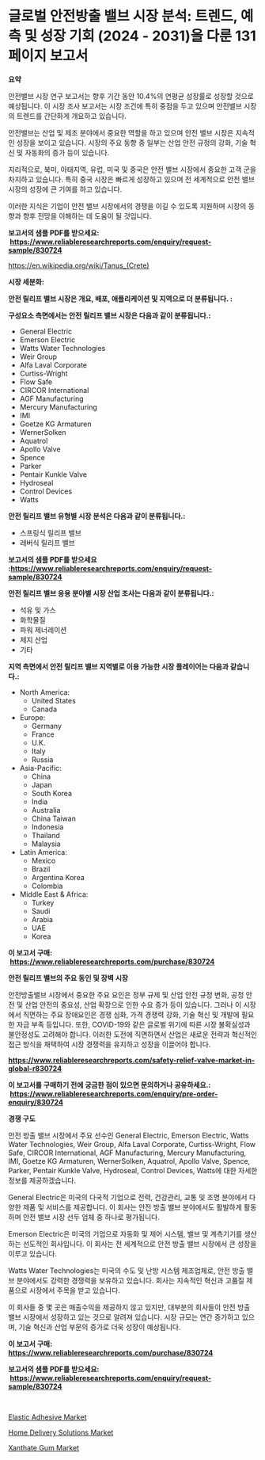 <p><h1>글로벌 안전방출 밸브 시장 분석: 트렌드, 예측 및 성장 기회 (2024 - 2031)을 다룬 131페이지 보고서</h1></p><p><strong>요약</strong></p>
<p><p>안전밸브 시장 연구 보고서는 향후 기간 동안 10.4%의 연평균 성장률로 성장할 것으로 예상됩니다. 이 시장 조사 보고서는 시장 조건에 특히 중점을 두고 있으며 안전밸브 시장의 트렌드를 간단하게 개요하고 있습니다.</p><p>안전밸브는 산업 및 제조 분야에서 중요한 역할을 하고 있으며 안전 밸브 시장은 지속적인 성장을 보이고 있습니다. 시장의 주요 동향 중 일부는 산업 안전 규정의 강화, 기술 혁신 및 자동화의 증가 등이 있습니다.</p><p>지리적으로, 북미, 아태지역, 유럽, 미국 및 중국은 안전 밸브 시장에서 중요한 고객 군을 차지하고 있습니다. 특히 중국 시장은 빠르게 성장하고 있으며 전 세계적으로 안전 밸브 시장의 성장에 큰 기여를 하고 있습니다.</p><p>이러한 지식은 기업이 안전 밸브 시장에서의 경쟁을 이길 수 있도록 지원하며 시장의 동향과 향후 전망을 이해하는 데 도움이 될 것입니다.</p></p>
<p><strong>보고서의 샘플 PDF를 받으세요: &nbsp;<a href="https://www.reliableresearchreports.com/enquiry/request-sample/830724">https://www.reliableresearchreports.com/enquiry/request-sample/830724</a></strong></p>
<p><a href="https://en.wikipedia.org/wiki/Tanus_(Crete)">https://en.wikipedia.org/wiki/Tanus_(Crete)</a></p>
<p><strong>시장 세분화:</strong></p>
<p><strong> 안전 릴리프 밸브 시장은 개요, 배포, 애플리케이션 및 지역으로 더 분류됩니다. :</strong></p>
<p><strong>구성요소 측면에서는 안전 릴리프 밸브 시장은 다음과 같이 분류됩니다.:</strong></p>
<p><ul><li>General Electric</li><li>Emerson Electric</li><li>Watts Water Technologies</li><li>Weir Group</li><li>Alfa Laval Corporate</li><li>Curtiss-Wright</li><li>Flow Safe</li><li>CIRCOR International</li><li>AGF Manufacturing</li><li>Mercury Manufacturing</li><li>IMI</li><li>Goetze KG Armaturen</li><li>WernerSolken</li><li>Aquatrol</li><li>Apollo Valve</li><li>Spence</li><li>Parker</li><li>Pentair Kunkle Valve</li><li>Hydroseal</li><li>Control Devices</li><li>Watts</li></ul></p>
<p><strong> 안전 릴리프 밸브 유형별 시장 분석은 다음과 같이 분류됩니다.:</strong></p>
<p><ul><li>스프링식 릴리프 밸브</li><li>레버식 릴리프 밸브</li></ul></p>
<p><strong>보고서의 샘플 PDF를 받으세요 :<a href="https://www.reliableresearchreports.com/enquiry/request-sample/830724">https://www.reliableresearchreports.com/enquiry/request-sample/830724</a></strong></p>
<p><strong> 안전 릴리프 밸브 응용 분야별 시장 산업 조사는 다음과 같이 분류됩니다.:</strong></p>
<p><ul><li>석유 및 가스</li><li>화학물질</li><li>파워 제너레이션</li><li>제지 산업</li><li>기타</li></ul></p>
<p><strong>지역 측면에서 안전 릴리프 밸브 지역별로 이용 가능한 시장 플레이어는 다음과 같습니다.:</strong></p>
<p><ul>
    <li>
        North America:
        <ul>
            <li>United States</li>
            <li>Canada</li>
        </ul>
    </li>
    <li>
        Europe:
        <ul>
            <li>Germany</li>
            <li>France</li>
            <li>U.K.</li>
            <li>Italy</li>
            <li>Russia</li>
        </ul>
    </li>
    <li>
        Asia-Pacific:
        <ul>
            <li>China</li>
            <li>Japan</li>
            <li>South Korea</li>
            <li>India</li>
            <li>Australia</li>
            <li>China Taiwan</li>
            <li>Indonesia</li>
            <li>Thailand</li>
            <li>Malaysia</li>
        </ul>
    </li>
    <li>
        Latin America:
        <ul>
            <li>Mexico</li>
            <li>Brazil</li>
            <li>Argentina Korea</li>
            <li>Colombia</li>
        </ul>
    </li>
    <li>
        Middle East & Africa:
        <ul>
            <li>Turkey</li>
            <li>Saudi</li>
            <li>Arabia</li>
            <li>UAE</li>
            <li>Korea</li>
        </ul>
    </li>
    </ul></p>
<p><strong>이 보고서 구매: &nbsp;<a href="https://www.reliableresearchreports.com/purchase/830724">https://www.reliableresearchreports.com/purchase/830724</a></strong></p>
<p><strong>안전 릴리프 밸브의 주요 동인 및 장벽 시장</strong></p>
<p><p>안전방출밸브 시장에서 중요한 주요 요인은 정부 규제 및 산업 안전 규정 변화, 공정 안전 및 산업 안전의 중요성, 산업 확장으로 인한 수요 증가 등이 있습니다. 그러나 이 시장에서 직면하는 주요 장애요인은 경쟁 심화, 가격 경쟁력 강화, 기술 혁신 및 개발에 필요한 자금 부족 등입니다. 또한, COVID-19와 같은 글로벌 위기에 따른 시장 불확실성과 불안정성도 고려해야 합니다. 이러한 도전에 직면하면서 산업은 새로운 전략과 혁신적인 접근 방식을 채택하여 시장 경쟁력을 유지하고 성장을 이끌어야 합니다.</p></p>
<p><strong><a href="https://www.reliableresearchreports.com/safety-relief-valve-market-in-global-r830724">https://www.reliableresearchreports.com/safety-relief-valve-market-in-global-r830724</a></strong></p>
<p><strong>이 보고서를 구매하기 전에 궁금한 점이 있으면 문의하거나 공유하세요.: &nbsp;<a href="https://www.reliableresearchreports.com/enquiry/pre-order-enquiry/830724">https://www.reliableresearchreports.com/enquiry/pre-order-enquiry/830724</a></strong></p>
<p><strong>경쟁 구도</strong></p>
<p><p>안전 방출 밸브 시장에서 주요 선수인 General Electric, Emerson Electric, Watts Water Technologies, Weir Group, Alfa Laval Corporate, Curtiss-Wright, Flow Safe, CIRCOR International, AGF Manufacturing, Mercury Manufacturing, IMI, Goetze KG Armaturen, WernerSolken, Aquatrol, Apollo Valve, Spence, Parker, Pentair Kunkle Valve, Hydroseal, Control Devices, Watts에 대한 자세한 정보를 제공하겠습니다.</p><p>General Electric은 미국의 다국적 기업으로 전력, 건강관리, 교통 및 조명 분야에서 다양한 제품 및 서비스를 제공합니다. 이 회사는 안전 방출 밸브 분야에서도 활발하게 활동하며 안전 밸브 시장 선두 업체 중 하나로 평가됩니다.</p><p>Emerson Electric은 미국의 기업으로 자동화 및 제어 시스템, 밸브 및 계측기기를 생산하는 선도적인 회사입니다. 이 회사는 전 세계적으로 안전 방출 밸브 시장에서 큰 성장을 이루고 있습니다.</p><p>Watts Water Technologies는 미국의 수도 및 난방 시스템 제조업체로, 안전 방출 밸브 분야에서도 강력한 경쟁력을 보유하고 있습니다. 회사는 지속적인 혁신과 고품질 제품으로 시장에서 주목을 받고 있습니다.</p><p>이 회사들 중 몇 곳은 매출수익을 제공하지 않고 있지만, 대부분의 회사들이 안전 방출 밸브 시장에서 성장하고 있는 것으로 알려져 있습니다. 시장 규모는 연간 증가하고 있으며, 기술 혁신과 산업 부문의 증가로 더욱 성장이 예상됩니다.</p></p>
<p><strong>이 보고서 구매: &nbsp; <a href="https://www.reliableresearchreports.com/purchase/830724">https://www.reliableresearchreports.com/purchase/830724</a></strong></p>
<p><strong>보고서의 샘플 PDF를 받으세요: &nbsp;<a href="https://www.reliableresearchreports.com/enquiry/request-sample/830724">https://www.reliableresearchreports.com/enquiry/request-sample/830724</a></strong><strong></strong></p>
<p>&nbsp;</p>
<p><p><a href="https://github.com/verajwilson971/Market-Research-Report-List-1/blob/main/elastic-adhesive-market.md">Elastic Adhesive Market</a></p><p><a href="https://issuu.com/reportprime-2/docs/home-delivery-solutions-market-size-2030.pptx">Home Delivery Solutions Market</a></p><p><a href="https://github.com/jakobeblake56/Market-Research-Report-List-1/blob/main/xanthate-gum-market.md">Xanthate Gum Market</a></p></p>